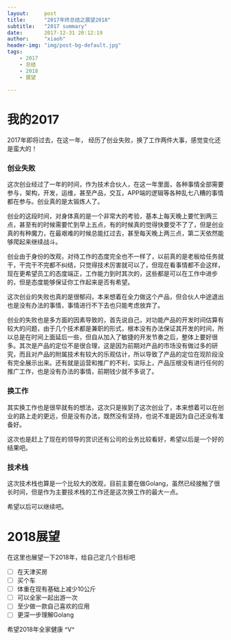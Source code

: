 ```yaml
---
layout:     post
title:      "2017年终总结之展望2018"
subtitle:   "2017 summary"
date:       2017-12-31 20:12:19
author:     "xiaoh"
header-img: "img/post-bg-default.jpg"
tags:
    - 2017
    - 总结
    - 2018
    - 展望
    
---
```


# 我的2017

2017年即将过去，在这一年， 经历了创业失败，换了工作两件大事，感觉变化还是蛮大的！

### 创业失败

这次创业经过了一年的时间，作为技术合伙人，在这一年里面，各种事情全部需要参与，架构，开发，运维，甚至产品，交互，APP端的逻辑等各种乱七八糟的事情都在参与。创业真的是太锻炼人了。

创业的这段时间，对身体真的是一个非常大的考验，基本上每天晚上要忙到两三点，甚至有的时候需要忙到早上五点，有的时候真的觉得快要受不了了，但是创业真的有种魔力，在最艰难的时候总能扛过去，甚至每天晚上两三点，第二天依然能够爬起来继续战斗。

创业由于身份的改观，对待工作的态度完全也不一样了，以前真的是老板给任务就干，干完干不完都不纠结，只觉得技术厉害就可以了，但现在看事情都不会这样，现在更希望员工的态度端正，工作能力到时其次的，这些都是可以在工作中进步的，但是态度能够保证你工作起来是否有希望。

这次创业的失败也真的是很郁闷，本来想着在全力做这个产品，但合伙人中途退出也是没有办法的事情，事情进行不下去也只能考虑放弃了。

创业的失败也是多方面的因素导致的，首先说自己，对功能产品的开发时间估算有较大的问题，由于几个技术都是兼职的形式，根本没有办法保证其开发的时间，所以总是在时间上面延后一些，但自从加入了敏捷的开发节奏之后，整体上要好很多。其次是产品的定位不是很合理，这是因为前期对产品的市场没有做过多的研究，而且对产品的附属技术有较大的乐观估计，所以导致了产品的定位在现阶段没有完全展示出来。还有就是运营和推广的不利，实际上，产品压根没有进行任何的推广工作，也是没有办法的事情，前期钱少就不多说了。

### 换工作

其实换工作也是很早就有的想法，这次只是挨到了这次创业了，本来想着可以在创业的路上走的更远，但是没有办法，既然没有坚持，也说不准是因为自己还没有准备好。

这次也是赶上了现在的领导的赏识还有公司的业务比较看好，希望以后是一个好的结果吧。

### 技术栈

这次技术栈也算是一个比较大的改观，目前主要在做Golang，虽然已经接触了很长时间，但是作为主要技术栈的工作还是这次换工作的最大一点。

希望以后可以继续吧。

# 2018展望

在这里也展望一下2018年，给自己定几个目标吧

- [ ] 在天津买房
- [ ] 买个车
- [ ] 体重在现有基础上减少10公斤
- [ ] 可以全家一起出游一次
- [ ] 至少做一款自己喜欢的应用
- [ ] 更深一步理解Golang

希望2018年全家健康 ^V^
